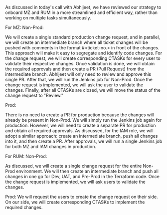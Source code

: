 As discussed in today's call with Abhijeet, we have reviewed our strategy to onboard MZ and RUM in a more streamlined and efficient way, rather than working on multiple tasks simultaneously.

For MZ:
Non-Prod:

We will create a single standard production change request, and in parallel, we will create an intermediate branch where all ticket changes will be pushed with comments in the format #<ticket-no.> in front of the changes. This approach will make it easy to segregate and identify code changes.
For the change request, we will create corresponding CTASKs for every user to validate their respective changes.
Once validation is done, we will obtain the required approvals and then create a PR (Pull Request) from the intermediate branch. Abhijeet will only need to review and approve this single PR.
After that, we will run the Jenkins job for Non-Prod. Once the change request is implemented, we will ask the user to validate the changes.
Finally, after all CTASKs are closed, we will move the status of the change request to "Review."


Prod:

There is no need to create a PR for production because the changes will already be present in Non-Prod. We will simply run the Jenkins job again for production.
However, we will need to create a separate PR for production and obtain all required approvals.
As discussed, for the IAM role, we will adopt a similar approach: create an intermediate branch, push all changes into it, and then create a PR.
After approvals, we will run a single Jenkins job for both MZ and IAM changes in production.

For RUM:
Non-Prod:

As discussed, we will create a single change request for the entire Non-Prod environment.
We will then create an intermediate branch and push all changes in one go for Dev, UAT, and Pre-Prod in the Terraform code.
Once the change request is implemented, we will ask users to validate the changes.

Prod:
We will request the users to create the change request on their side.
On our side, we will create corresponding CTASKs to implement the required changes.
